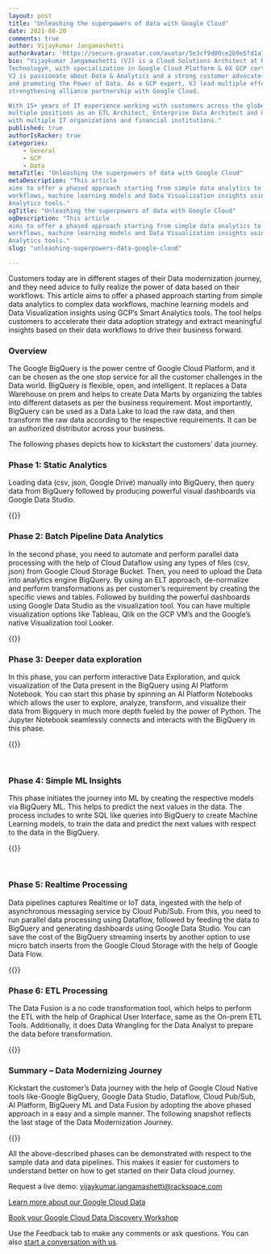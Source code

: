 ```yaml
---
layout: post
title: "Unleashing the superpowers of data with Google Cloud"
date: 2021-08-20
comments: true
author: Vijaykumar Jangamashetti
authorAvatar: 'https://secure.gravatar.com/avatar/5e3cf9d80ce2b9e5fd1a71bf6d06133c'
bio: "Vijaykumar Jangamashetti (VJ) is a Cloud Solutions Architect at Rackspace 
Technology®, with specialization in Google Cloud Platform & 6X GCP certified. 
VJ is passionate about Data & Analytics and a strong customer advocate--educating 
and promoting the Power of Data. As a GCP expert, VJ lead multiple efforts in 
strengthening alliance partnership with Google Cloud.

With 15+ years of IT experience working with customers across the globe with 
multiple positions as an ETL Architect, Enterprise Data Architect and Cloud Architect 
with multiple IT organizations and financial institutions."
published: true
authorIsRacker: true
categories:
    - General
    - GCP
    - Data
metaTitle: "Unleashing the superpowers of data with Google Cloud"
metaDescription: "This article 
aims to offer a phased approach starting from simple data analytics to complex data 
workflows, machine learning models and Data Visualization insights using GCP’s Smart 
Analytics tools."
ogTitle: "Unleashing the superpowers of data with Google Cloud"
ogDescription: "This article 
aims to offer a phased approach starting from simple data analytics to complex data 
workflows, machine learning models and Data Visualization insights using GCP’s Smart 
Analytics tools."
slug: "unleashing-superpowers-data-google-cloud"

---
```


Customers today are in different stages of their Data modernization journey, and they 
need advice to fully realize the power of data based on their workflows. This article 
aims to offer a phased approach starting from simple data analytics to complex data 
workflows, machine learning models and Data Visualization insights using GCP’s Smart 
Analytics tools. The tool helps customers to accelerate their data adoption strategy 
and extract meaningful insights based on their data workflows to drive their business 
forward. 

<!--more-->

### Overview

The Google BigQuery is the power centre of Google Cloud Platform, and it can be chosen 
as the one stop service for all the customer challenges in the Data world. BigQuery is 
flexible, open, and intelligent. It replaces a Data Warehouse on prem and helps to 
create Data Marts by organizing the tables into different datasets as per the business 
requirement. Most importantly, BigQuery can be used as a Data Lake to load the raw data, 
and then transform the raw data according to the respective requirements. It can be an 
authorized distributor across your business. 

The following phases depicts how to kickstart the customers’ data journey.

### Phase 1: Static Analytics

Loading data (csv, json, Google Drive) manually into BigQuery, then query data from BigQuery followed by producing powerful visual dashboards via Google Data Studio. 


 {{<img src="Picture1.png" title="" alt="">}}
 

### Phase 2: Batch Pipeline Data Analytics

In the second phase, you need to automate and perform parallel data processing with the help of Cloud Dataflow using any types of files (csv, json) from Google Cloud Storage Bucket. Then, you need to upload the Data into analytics engine BigQuery. By using an ELT approach, de-normalize and perform transformations as per customer’s requirement by creating the specific views and tables. Followed by building the powerful dashboards using Google Data Studio as the visualization tool. You can have multiple visualization options like Tableau, Qlik on the GCP VM’s and the Google’s native Visualization tool Looker. 


 {{<img src="Picture2.png" title="" alt="">}}
 

### Phase 3: Deeper data exploration

In this phase, you can perform interactive Data Exploration, and quick visualization of the Data present in the BigQuery using AI Platform Notebook. You can start this phase by spinning an AI Platform Notebooks which allows the user to explore, analyze, transform, and visualize their data from Bigquery in much more depth fueled by the power of Python. The Jupyter Notebook seamlessly connects and interacts with the BigQuery in this phase.


 {{<img src="Picture3.png" title="" alt="">}}

 
### Phase 4: Simple ML Insights
This phase initiates the journey into ML by creating the respective models via BigQuery ML. This helps to predict the next values in the data. The process includes to write SQL like queries into BigQuery to create Machine Learning models, to train the data and predict the next values with respect to the data in the BigQuery. 


 {{<img src="Picture4.png" title="" alt="">}}

 

### Phase 5: Realtime Processing
Data pipelines captures Realtime or IoT data, ingested with the help of asynchronous messaging service by Cloud Pub/Sub. From this, you need to run parallel data processing using Dataflow, followed by feeding the data to BigQuery and generating dashboards using Google Data Studio. You can save the cost of the BigQuery streaming inserts by another option to use micro batch inserts from the Google Cloud Storage with the help of Google Data Flow. 

 
{{<img src="Picture5.png" title="" alt="">}}
 

### Phase 6: ETL Processing
The Data Fusion is a no code transformation tool, which helps to perform the ETL with the help of Graphical User Interface, same as the On-prem ETL Tools. Additionally, it does Data Wrangling for the Data Analyst to prepare the data before transformation.

 
{{<img src="Picture6.png" title="" alt="">}}
 

### Summary – Data Modernizing Journey
Kickstart the customer’s Data journey with the help of Google Cloud Native tools like-Google BigQuery, Google Data Studio, Dataflow, Cloud Pub/Sub, AI Platform, BigQuery ML and Data Fusion by adopting the above phased approach in a easy and a simple manner.
The following snapshot reflects the last stage of the Data Modernization Journey.
 
{{<img src="Picture7.png" title="" alt="">}}

All the above-described phases can be demonstrated with respect to the sample data and data pipelines. This makes it easier for customers to understand better on how to get started on their Data cloud journey.

Request a live demo: vijaykumar.jangamashetti@rackspace.com 

<a class="cta purple" id="cta" href="https://www.rackspace.com/data/google-cloud-data">Learn more about our Google Cloud Data</a>

<a class="cta purple" id="cta" href="https://www.rackspace.com/lp/gcp-data-discovery-workshop">Book your Google Cloud Data Discovery Workshop</a>

Use the Feedback tab to make any comments or ask questions. You can also
[start a conversation with us](https://www.rackspace.com/contact).
